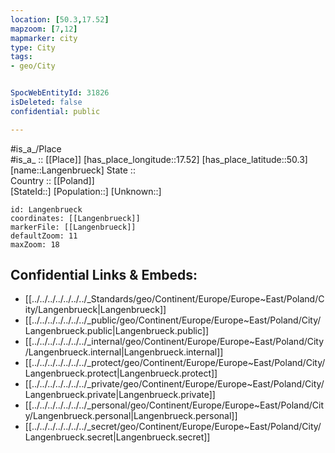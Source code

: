```yaml
---
location: [50.3,17.52] 
mapzoom: [7,12] 
mapmarker: city 
type: City
tags:
- geo/City


SpocWebEntityId: 31826
isDeleted: false
confidential: public

---
```

#is_a_/Place  
#is_a_ :: [[Place]] 
[has_place_longitude::17.52] 
[has_place_latitude::50.3] 
[name::Langenbrueck] 
State ::  
Country :: [[Poland]]  
[StateId::] 
[Population::] 
[Unknown::] 


```leaflet
id: Langenbrueck
coordinates: [[Langenbrueck]] 
markerFile: [[Langenbrueck]] 
defaultZoom: 11 
maxZoom: 18
```


## Confidential Links & Embeds: 
- [[../../../../../../../_Standards/geo/Continent/Europe/Europe~East/Poland/City/Langenbrueck|Langenbrueck]] 
- [[../../../../../../../_public/geo/Continent/Europe/Europe~East/Poland/City/Langenbrueck.public|Langenbrueck.public]] 
- [[../../../../../../../_internal/geo/Continent/Europe/Europe~East/Poland/City/Langenbrueck.internal|Langenbrueck.internal]] 
- [[../../../../../../../_protect/geo/Continent/Europe/Europe~East/Poland/City/Langenbrueck.protect|Langenbrueck.protect]] 
- [[../../../../../../../_private/geo/Continent/Europe/Europe~East/Poland/City/Langenbrueck.private|Langenbrueck.private]] 
- [[../../../../../../../_personal/geo/Continent/Europe/Europe~East/Poland/City/Langenbrueck.personal|Langenbrueck.personal]] 
- [[../../../../../../../_secret/geo/Continent/Europe/Europe~East/Poland/City/Langenbrueck.secret|Langenbrueck.secret]] 
